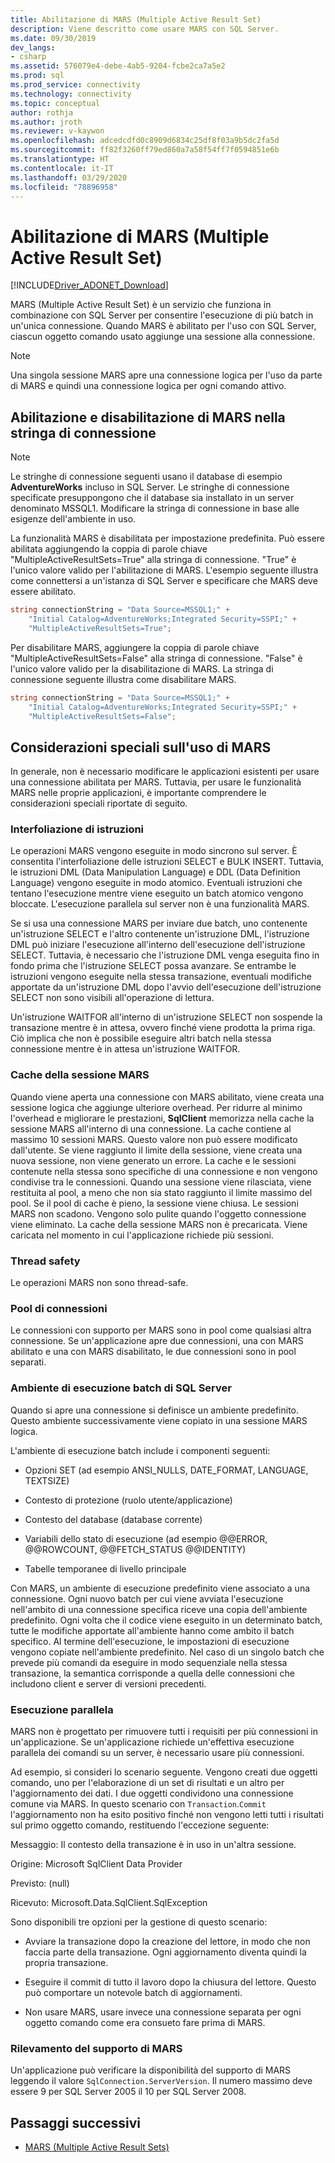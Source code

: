 ```yaml
---
title: Abilitazione di MARS (Multiple Active Result Set)
description: Viene descritto come usare MARS con SQL Server.
ms.date: 09/30/2019
dev_langs:
- csharp
ms.assetid: 576079e4-debe-4ab5-9204-fcbe2ca7a5e2
ms.prod: sql
ms.prod_service: connectivity
ms.technology: connectivity
ms.topic: conceptual
author: rothja
ms.author: jroth
ms.reviewer: v-kaywon
ms.openlocfilehash: adcedcdfd0c8909d6834c25df8f03a9b5dc2fa5d
ms.sourcegitcommit: ff82f3260ff79ed860a7a58f54ff7f0594851e6b
ms.translationtype: HT
ms.contentlocale: it-IT
ms.lasthandoff: 03/29/2020
ms.locfileid: "78896958"
---
```

# <a name="enabling-multiple-active-result-sets"></a>Abilitazione di MARS (Multiple Active Result Set)

[!INCLUDE[Driver_ADONET_Download](../../../includes/driver_adonet_download.md)]

MARS (Multiple Active Result Set) è un servizio che funziona in combinazione con SQL Server per consentire l'esecuzione di più batch in un'unica connessione. Quando MARS è abilitato per l'uso con SQL Server, ciascun oggetto comando usato aggiunge una sessione alla connessione.  
  
> [!NOTE]
>  Una singola sessione MARS apre una connessione logica per l'uso da parte di MARS e quindi una connessione logica per ogni comando attivo.  
  
## <a name="enabling-and-disabling-mars-in-the-connection-string"></a>Abilitazione e disabilitazione di MARS nella stringa di connessione  
  
> [!NOTE]
>  Le stringhe di connessione seguenti usano il database di esempio **AdventureWorks** incluso in SQL Server. Le stringhe di connessione specificate presuppongono che il database sia installato in un server denominato MSSQL1. Modificare la stringa di connessione in base alle esigenze dell'ambiente in uso.  
  
La funzionalità MARS è disabilitata per impostazione predefinita. Può essere abilitata aggiungendo la coppia di parole chiave "MultipleActiveResultSets=True" alla stringa di connessione. "True" è l'unico valore valido per l'abilitazione di MARS. L'esempio seguente illustra come connettersi a un'istanza di SQL Server e specificare che MARS deve essere abilitato. 
  
```csharp  
string connectionString = "Data Source=MSSQL1;" +   
    "Initial Catalog=AdventureWorks;Integrated Security=SSPI;" +  
    "MultipleActiveResultSets=True";  
```  
  
Per disabilitare MARS, aggiungere la coppia di parole chiave "MultipleActiveResultSets=False" alla stringa di connessione. "False" è l'unico valore valido per la disabilitazione di MARS. La stringa di connessione seguente illustra come disabilitare MARS.  
  
```csharp  
string connectionString = "Data Source=MSSQL1;" +   
    "Initial Catalog=AdventureWorks;Integrated Security=SSPI;" +  
    "MultipleActiveResultSets=False";  
```  
  
## <a name="special-considerations-when-using-mars"></a>Considerazioni speciali sull'uso di MARS  
In generale, non è necessario modificare le applicazioni esistenti per usare una connessione abilitata per MARS. Tuttavia, per usare le funzionalità MARS nelle proprie applicazioni, è importante comprendere le considerazioni speciali riportate di seguito.  
  
### <a name="statement-interleaving"></a>Interfoliazione di istruzioni  
Le operazioni MARS vengono eseguite in modo sincrono sul server. È consentita l'interfoliazione delle istruzioni SELECT e BULK INSERT. Tuttavia, le istruzioni DML (Data Manipulation Language) e DDL (Data Definition Language) vengono eseguite in modo atomico. Eventuali istruzioni che tentano l'esecuzione mentre viene eseguito un batch atomico vengono bloccate. L'esecuzione parallela sul server non è una funzionalità MARS.  
  
Se si usa una connessione MARS per inviare due batch, uno contenente un'istruzione SELECT e l'altro contenente un'istruzione DML, l'istruzione DML può iniziare l'esecuzione all'interno dell'esecuzione dell'istruzione SELECT. Tuttavia, è necessario che l'istruzione DML venga eseguita fino in fondo prima che l'istruzione SELECT possa avanzare. Se entrambe le istruzioni vengono eseguite nella stessa transazione, eventuali modifiche apportate da un'istruzione DML dopo l'avvio dell'esecuzione dell'istruzione SELECT non sono visibili all'operazione di lettura.  
  
Un'istruzione WAITFOR all'interno di un'istruzione SELECT non sospende la transazione mentre è in attesa, ovvero finché viene prodotta la prima riga. Ciò implica che non è possibile eseguire altri batch nella stessa connessione mentre è in attesa un'istruzione WAITFOR.  
  
### <a name="mars-session-cache"></a>Cache della sessione MARS  
Quando viene aperta una connessione con MARS abilitato, viene creata una sessione logica che aggiunge ulteriore overhead. Per ridurre al minimo l'overhead e migliorare le prestazioni, **SqlClient** memorizza nella cache la sessione MARS all'interno di una connessione. La cache contiene al massimo 10 sessioni MARS. Questo valore non può essere modificato dall'utente. Se viene raggiunto il limite della sessione, viene creata una nuova sessione, non viene generato un errore. La cache e le sessioni contenute nella stessa sono specifiche di una connessione e non vengono condivise tra le connessioni. Quando una sessione viene rilasciata, viene restituita al pool, a meno che non sia stato raggiunto il limite massimo del pool. Se il pool di cache è pieno, la sessione viene chiusa. Le sessioni MARS non scadono. Vengono solo pulite quando l'oggetto connessione viene eliminato. La cache della sessione MARS non è precaricata. Viene caricata nel momento in cui l'applicazione richiede più sessioni.  
  
### <a name="thread-safety"></a>Thread safety  
Le operazioni MARS non sono thread-safe.  
  
### <a name="connection-pooling"></a>Pool di connessioni  
Le connessioni con supporto per MARS sono in pool come qualsiasi altra connessione. Se un'applicazione apre due connessioni, una con MARS abilitato e una con MARS disabilitato, le due connessioni sono in pool separati.
  
### <a name="sql-server-batch-execution-environment"></a>Ambiente di esecuzione batch di SQL Server  
Quando si apre una connessione si definisce un ambiente predefinito. Questo ambiente successivamente viene copiato in una sessione MARS logica.  
  
L'ambiente di esecuzione batch include i componenti seguenti:  
  
- Opzioni SET (ad esempio ANSI_NULLS, DATE_FORMAT, LANGUAGE, TEXTSIZE)  
  
- Contesto di protezione (ruolo utente/applicazione)  
  
- Contesto del database (database corrente)  
  
- Variabili dello stato di esecuzione (ad esempio @@ERROR, @@ROWCOUNT, @@FETCH_STATUS @@IDENTITY)  
  
- Tabelle temporanee di livello principale  
  
Con MARS, un ambiente di esecuzione predefinito viene associato a una connessione. Ogni nuovo batch per cui viene avviata l'esecuzione nell'ambito di una connessione specifica riceve una copia dell'ambiente predefinito. Ogni volta che il codice viene eseguito in un determinato batch, tutte le modifiche apportate all'ambiente hanno come ambito il batch specifico. Al termine dell'esecuzione, le impostazioni di esecuzione vengono copiate nell'ambiente predefinito. Nel caso di un singolo batch che prevede più comandi da eseguire in modo sequenziale nella stessa transazione, la semantica corrisponde a quella delle connessioni che includono client e server di versioni precedenti.  
  
### <a name="parallel-execution"></a>Esecuzione parallela  
MARS non è progettato per rimuovere tutti i requisiti per più connessioni in un'applicazione. Se un'applicazione richiede un'effettiva esecuzione parallela dei comandi su un server, è necessario usare più connessioni.  
  
Ad esempio, si consideri lo scenario seguente. Vengono creati due oggetti comando, uno per l'elaborazione di un set di risultati e un altro per l'aggiornamento dei dati. I due oggetti condividono una connessione comune via MARS. In questo scenario con `Transaction`.`Commit` l'aggiornamento non ha esito positivo finché non vengono letti tutti i risultati sul primo oggetto comando, restituendo l'eccezione seguente:  
  
Messaggio: Il contesto della transazione è in uso in un'altra sessione.  
  
Origine: Microsoft SqlClient Data Provider  
  
Previsto: (null)  
  
Ricevuto: Microsoft.Data.SqlClient.SqlException  
  
Sono disponibili tre opzioni per la gestione di questo scenario:  
  
- Avviare la transazione dopo la creazione del lettore, in modo che non faccia parte della transazione. Ogni aggiornamento diventa quindi la propria transazione.  
  
- Eseguire il commit di tutto il lavoro dopo la chiusura del lettore. Questo può comportare un notevole batch di aggiornamenti.  
  
- Non usare MARS, usare invece una connessione separata per ogni oggetto comando come era consueto fare prima di MARS.  
  
### <a name="detecting-mars-support"></a>Rilevamento del supporto di MARS  
Un'applicazione può verificare la disponibilità del supporto di MARS leggendo il valore `SqlConnection.ServerVersion`. Il numero massimo deve essere 9 per SQL Server 2005 il 10 per SQL Server 2008.  
  
## <a name="next-steps"></a>Passaggi successivi
- [MARS (Multiple Active Result Sets)](multiple-active-result-sets-mars.md)

